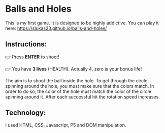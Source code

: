 # Balls and Holes


This is my first game. It is designed to be highly addictive. You can play it here: https://slukas23.github.io/balls-and-holes/




## Instructions:

:point_right: Press __ENTER__ to shoot!

:point_right: You have __3 lives__ (HEALTH). Actually 4, zero is your bonus life! 




The aim is to shoot the ball inside the hole. To get through the circle spinning around the hole,
you must make sure that the colors match. In order to do so, the color of the hole must match the color of the circle spinning around it.
After each successful hit the rotation speed increases.

## Technology:

I used HTML, CSS, Javascript, P5 and  DOM manipulation.

